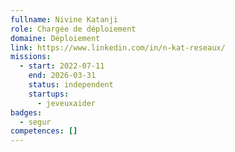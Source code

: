 ```yaml
---
fullname: Nivine Katanji
role: Chargée de déploiement
domaine: Déploiement
link: https://www.linkedin.com/in/n-kat-reseaux/
missions:
  - start: 2022-07-11
    end: 2026-03-31
    status: independent
    startups:
      - jeveuxaider
badges:
  - segur
competences: []
---
```

